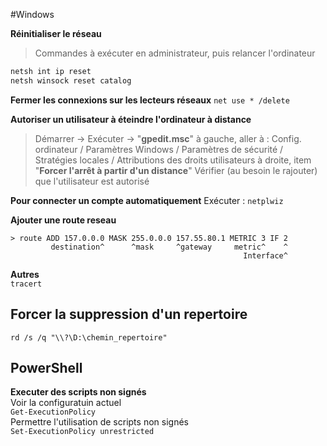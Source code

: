 #Windows

**Réinitialiser le réseau**
> Commandes à exécuter en administrateur,
> puis relancer l'ordinateur
```sh
netsh int ip reset
netsh winsock reset catalog
```

**Fermer les connexions sur les lecteurs réseaux**
`net use * /delete`

**Autoriser un utilisateur à éteindre l'ordinateur à distance**
> Démarrer -> Exécuter -> "**gpedit.msc**"
à gauche, aller à :
Config. ordinateur / Paramètres Windows / Paramètres de sécurité / Stratégies locales / Attributions des droits utilisateurs
à droite, item "**Forcer l'arrêt à partir d'un distance**"
Vérifier (au besoin le rajouter) que l'utilisateur est autorisé

**Pour connecter un compte automatiquement**
Exécuter : `netplwiz`

**Ajouter une route reseau**
```
> route ADD 157.0.0.0 MASK 255.0.0.0 157.55.80.1 METRIC 3 IF 2
         destination^      ^mask     ^gateway     metric^    ^
                                                    Interface^
```

**Autres**  
`tracert`

## Forcer la suppression d'un repertoire
`rd /s /q "\\?\D:\chemin_repertoire"`

## PowerShell  
**Executer des scripts non signés**  
Voir la configuratuin actuel  
`Get-ExecutionPolicy`  
Permettre l'utilisation de scripts non signés  
`Set-ExecutionPolicy unrestricted`
